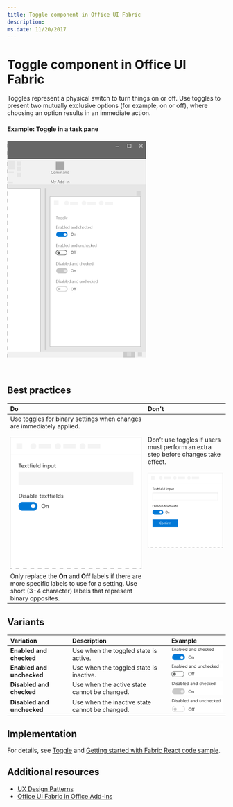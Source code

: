 ```yaml
---
title: Toggle component in Office UI Fabric
description: 
ms.date: 11/20/2017 
---
```



# Toggle component in Office UI Fabric

Toggles represent a physical switch to turn things on or off. Use toggles to present two mutually exclusive options (for example, on or off), where choosing an option results in an immediate action.
  
#### Example: Toggle in a task pane


![An image showing the Toggle](../images/overview-with-app-toggle.png)

<br/>

## Best practices

|**Do**|**Don't**|
|:------------|:--------------|
|Use toggles for binary settings when changes are immediately applied.<br/><br/>![Do Toggle example](../images/toggle-do.png)<br/>|Don’t use toggles if users must perform an extra step before changes take effect.<br/><br/>![Don't Toggle example](../images/toggle-dont.png)<br/>|
|Only replace the **On** and **Off** labels if there are more specific labels to use for a setting. Use short (3-4 character) labels that represent binary opposites.| |

## Variants

|**Variation**|**Description**|**Example**|
|:------------|:--------------|:----------|
|**Enabled and checked**|Use when the toggled state is active.|![Enabled and checked image](../images/toggle-enabled-on.png)<br/>|
|**Enabled and unchecked**|Use when the toggled state is inactive.|![Enabled and unchecked image](../images/toggle-enabled-off.png)<br/>|
|**Disabled and checked**|Use when the active state cannot be changed.|![Disabled and checked image](../images/toggle-disabled-on.png)<br/>|
|**Disabled and unchecked**|Use when the inactive state cannot be changed.|![Disabled and unchecked image](../images/toggle-disabled-off.png)<br/>|

## Implementation

For details, see [Toggle](https://dev.office.com/fabric#/components/toggle) and [Getting started with Fabric React code sample](https://github.com/OfficeDev/Word-Add-in-GettingStartedFabricReact).

## Additional resources

- [UX Design Patterns](https://github.com/OfficeDev/Office-Add-in-UX-Design-Patterns-Code)
- [Office UI Fabric in Office Add-ins](office-ui-fabric.md)
